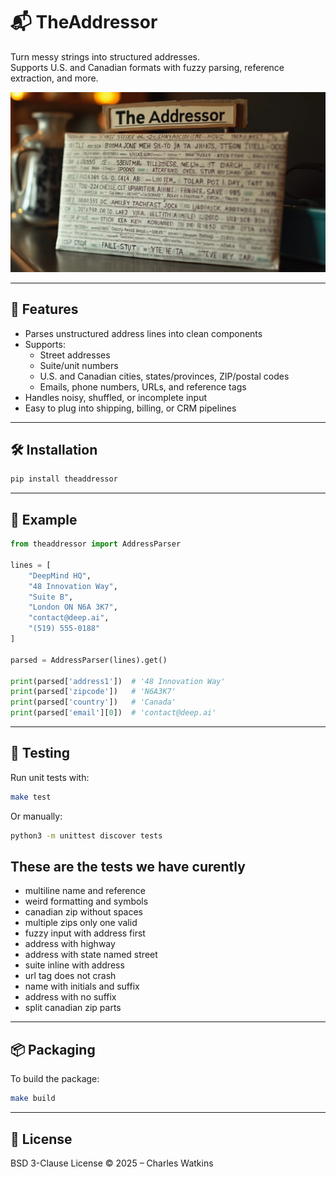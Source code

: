 # 📬 TheAddressor

Turn messy strings into structured addresses.  
Supports U.S. and Canadian formats with fuzzy parsing, reference extraction, and more.

![TheAddressor](assets/theaddressor.webp)

---

## 🚀 Features

- Parses unstructured address lines into clean components
- Supports:
  - Street addresses
  - Suite/unit numbers
  - U.S. and Canadian cities, states/provinces, ZIP/postal codes
  - Emails, phone numbers, URLs, and reference tags
- Handles noisy, shuffled, or incomplete input
- Easy to plug into shipping, billing, or CRM pipelines

---

## 🛠️ Installation

```bash
pip install theaddressor
```

---

## 🧠 Example

```python
from theaddressor import AddressParser

lines = [
    "DeepMind HQ",
    "48 Innovation Way",
    "Suite B",
    "London ON N6A 3K7",
    "contact@deep.ai",
    "(519) 555-0188"
]

parsed = AddressParser(lines).get()

print(parsed['address1'])  # '48 Innovation Way'
print(parsed['zipcode'])   # 'N6A3K7'
print(parsed['country'])   # 'Canada'
print(parsed['email'][0])  # 'contact@deep.ai'
```

---

## 🧪 Testing

Run unit tests with:

```bash
make test
```

Or manually:

```bash
python3 -m unittest discover tests
```

## These are the tests we have curently 
- multiline name and reference
- weird formatting and symbols
- canadian zip without spaces
- multiple zips only one valid
- fuzzy input with address first
- address with highway
- address with state named street
- suite inline with address
- url tag does not crash
- name with initials and suffix
- address with no suffix
- split canadian zip parts


---

## 📦 Packaging

To build the package:

```bash
make build 
```

---

## 📄 License

BSD 3-Clause License © 2025 – Charles Watkins
